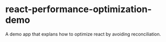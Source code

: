 # react-performance-optimization-demo

A demo app that explans how to optimize react by avoiding reconciliation. 





